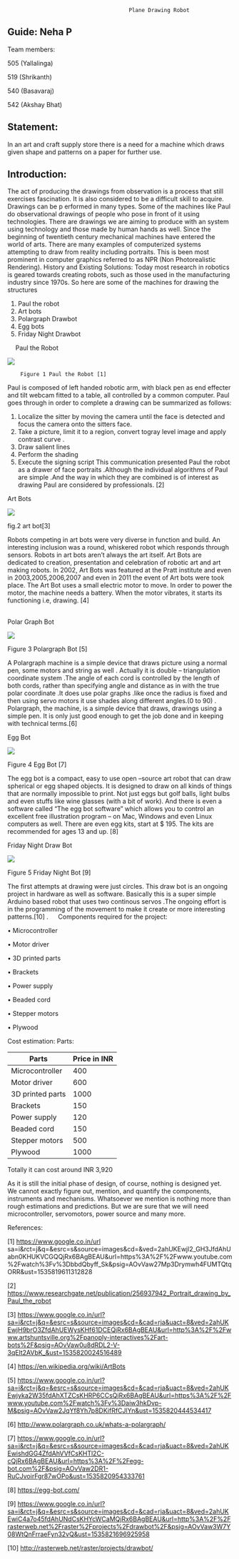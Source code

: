                                           Plane Drawing Robot 
## Guide: Neha P 

Team members:
           
505 (Yallalinga)

519 (Shrikanth)

540 (Basavaraj)

542 (Akshay Bhat)

##   Statement: 
In an art and craft supply store there is a need for a machine which draws given shape and patterns on a paper for further use.
## Introduction:
 The act of producing the drawings from observation is a process that still exercises fascination. It is also considered to be a difficult skill to acquire. Drawings can be p    erformed in many types. Some of the machines like Paul do observational drawings of people who pose in front of it using technologies. There are drawings we are aiming to produce with an system using technology and those made by human hands as well. Since the beginning of twentieth century mechanical machines have entered the world of arts. There are many examples of computerized systems attempting to draw from reality including portraits. This is been most prominent in computer graphics referred to as NPR (Non Photorealistic Rendering).
History and Existing Solutions: Today most research in robotics is geared towards creating robots, such as those used in the manufacturing industry since 1970s. 
So here are some of the machines for drawing the structures
1.	Paul the robot
2.	Art bots
3.	Polargraph Drawbot
4.	Egg bots
5.	Friday Night Drawbot
    
 
Paul the Robot
 
![](https://encrypted-tbn0.gstatic.com/images?q=tbn:ANd9GcRsFpuCsNVJOZ5gyGRGHDdRY2l9jSDv71Ef-VBCenCF8heNwrU1)
           
        Figure 1 Paul the Robot [1]

Paul is composed of left handed robotic arm, with black pen as end effecter and tilt webcam fitted to a table, all controlled by a common computer. Paul goes through in order to complete a drawing can be summarized as follows:
1.	Localize the sitter by moving the camera until the face is detected and focus the camera onto the sitters face.
2.	Take a picture, limit it to a region, convert togray level image and apply contrast curve .
3.	Draw salient lines
4.	Perform the shading
5.	Execute the signing script
This communication presented Paul the robot as a drawer of face portraits .Although the individual algorithms of Paul are simple .And the way in which they are combined is of interest as drawing Paul are considered by professionals. [2]  

Art Bots

![](https://encrypted-tbn0.gstatic.com/images?q=tbn:ANd9GcTilCYdVzEZvJP3gS347L5QzFoglNz6vYt__K0p1qXVxlUXjW0o) 

 fig.2 art bot[3]

Robots competing in art bots were very diverse in function and build. An interesting inclusion was a round, whiskered robot which responds through sensors. Robots in art bots aren’t always the art itself. Art Bots are dedicated to creation, presentation and celebration of robotic art and art making robots. In 2002, Art Bots was featured at the Pratt institute and even in 2003,2005,2006,2007 and even in 2011 the event of Art bots were took place.
The Art Bot uses a small electric motor to move. In order to power the motor, the machine needs a battery. When the motor vibrates, it starts its functioning i.e, drawing. [4]  
 

Polar Graph Bot
    
![](https://encrypted-tbn0.gstatic.com/images?q=tbn:ANd9GcSj_1e5-DRvVIojn17K0Sq7aegCUFalspMqIjxDurhYjbse-QuApA)
 
Figure 3 Polargraph Bot [5]

A Polargraph machine is a simple device that draws picture using a normal pen, some motors and string as well . Actually it is double – triangulation coordinate  system .The angle of each cord is controlled by  the length of both cords, rather than specifying angle and distance as in with the true polar coordinate .It does use polar graphs .like once the radius is fixed and then using servo motors it use shades along different angles.(0 to 90) .
Polargraph, the machine, is a simple device that draws, drawings using a simple pen. It is only just good enough to get the job done and in keeping with technical terms.[6]
 

Egg Bot

  ![](https://encrypted-tbn0.gstatic.com/images?q=tbn:ANd9GcQ6L360qkMHtSGl0QGPbO9doaePFIde9eubsgDZAPKCj0BlBdVtjw)

Figure 4 Egg Bot [7]

The egg bot is a compact, easy to use open –source art robot that can draw spherical or egg shaped objects. It is designed to draw on all kinds of things that are normally impossible to print. Not just eggs but golf balls, light bulbs and even stuffs like wine glasses (with a bit of work). And there is even a software called “The egg bot software” which allows you to control an excellent free illustration program – on Mac, Windows and even Linux computers as well.
There are even egg kits, start at $ 195. The kits are recommended for ages 13 and up. [8]
 

Friday Night Draw Bot

 ![](https://encrypted-tbn0.gstatic.com/images?q=tbn:ANd9GcS-wI7LLfq2tchgyZhJjdr4ltXT3kM8dBieMtpt3VHewXdbM-pt)

Figure 5 Friday Night Bot [9]

The first attempts at drawing were just circles. This draw bot is an ongoing project in hardware as well as software. Basically this is a super simple Arduino based robot that uses two continous servos .The ongoing effort is in the programming of the movement to make it create or more interesting patterns.[10]
.  
Components required for the project:

•	Microcontroller

•	Motor driver

•	3D printed parts 

•	Brackets
 
•	Power supply

•	Beaded cord

•	Stepper motors

•	Plywood

Cost estimation:
Parts:

|Parts|Price in INR|
|-----|------------|
|Microcontroller|400|
|Motor driver|600|
|3D printed parts| 	1000|
|Brackets|	150|
|Power supply|	120|
|Beaded cord|	150|
|Stepper motors|	500|
|Plywood|	1000|

Totally it can cost around INR 3,920

As it is still the initial phase of design, of course, nothing is designed yet. We cannot exactly figure out, mention, and quantify the components, instruments and mechanisms. Whatsoever we mention is nothing more than rough estimations and predictions. But we are sure that we will need microcontroller, servomotors, power source and many more. 
 

References:

[1]	https://www.google.co.in/url
sa=i&rct=j&q=&esrc=s&source=images&cd=&ved=2ahUKEwjl2_GH3JfdAhUabn0KHUKVCGQQjRx6BAgBEAU&url=https%3A%2F%2Fwww.youtube.com%2Fwatch%3Fv%3DbbdQbyff_Sk&psig=AOvVaw27Mp3Drymwh4FUMTQtqORR&ust=1535819611312828

[2]	https://www.researchgate.net/publication/256937942_Portrait_drawing_by_Paul_the_robot

[3]	https://www.google.co.in/url?sa=i&rct=j&q=&esrc=s&source=images&cd=&cad=rja&uact=8&ved=2ahUKEwjH9brO3ZfdAhUEWysKHf61DCEQjRx6BAgBEAU&url=http%3A%2F%2Fwww.artshuntsville.org%2Fpanoply-interactives%2Fart-bots%2F&psig=AOvVaw0u8dRDL2-V-3qElt2AVbK_&ust=1535820024516489

[4]	https://en.wikipedia.org/wiki/ArtBots

[5]	https://www.google.co.in/url?sa=i&rct=j&q=&esrc=s&source=images&cd=&cad=rja&uact=8&ved=2ahUKEwjyka2W35fdAhXTZCsKHRP6CCsQjRx6BAgBEAU&url=https%3A%2F%2Fwww.youtube.com%2Fwatch%3Fv%3Daiw3hkDvp-M&psig=AOvVaw2JqYf8Yh7p8DKifRfCJlYn&ust=1535820444534417

[6]	http://www.polargraph.co.uk/whats-a-polargraph/

[7]	https://www.google.co.in/url?sa=i&rct=j&q=&esrc=s&source=images&cd=&cad=rja&uact=8&ved=2ahUKEwishdGG4ZfdAhVVfCsKHTl2C-cQjRx6BAgBEAU&url=https%3A%2F%2Fegg-bot.com%2F&psig=AOvVaw2DR1-RuCJvoirFgr87wOPo&ust=1535820954333761

[8]	https://egg-bot.com/

[9]	https://www.google.co.in/url?sa=i&rct=j&q=&esrc=s&source=images&cd=&cad=rja&uact=8&ved=2ahUKEwiC4a7o45fdAhUNdCsKHYcWCaMQjRx6BAgBEAU&url=http%3A%2F%2Frasterweb.net%2Fraster%2Fprojects%2Fdrawbot%2F&psig=AOvVaw3W7Y08WtQnFrraeFyn32vQ&ust=1535821696925958

[10]	http://rasterweb.net/raster/projects/drawbot/
